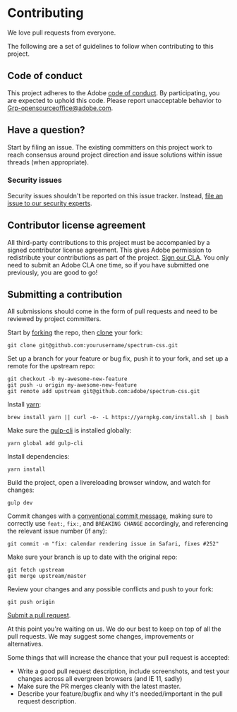 # Contributing

We love pull requests from everyone.

The following are a set of guidelines to follow when contributing to this project.

## Code of conduct

This project adheres to the Adobe [code of conduct](CODE_OF_CONDUCT.md). By participating,
you are expected to uphold this code. Please report unacceptable behavior to
[Grp-opensourceoffice@adobe.com](mailto:Grp-opensourceoffice@adobe.com).

## Have a question?

Start by filing an issue. The existing committers on this project work to reach
consensus around project direction and issue solutions within issue threads
(when appropriate).

### Security issues

Security issues shouldn't be reported on this issue tracker. Instead, [file an issue to our security experts](https://helpx.adobe.com/security/alertus.html).

## Contributor license agreement

All third-party contributions to this project must be accompanied by a signed contributor
license agreement. This gives Adobe permission to redistribute your contributions
as part of the project. [Sign our CLA](http://opensource.adobe.com/cla.html). You
only need to submit an Adobe CLA one time, so if you have submitted one previously,
you are good to go!

## Submitting a contribution

All submissions should come in the form of pull requests and need to be reviewed
by project committers.

Start by [forking](https://help.github.com/articles/fork-a-repo/) the repo, then [clone](https://help.github.com/articles/cloning-a-repository/) your fork:

```
git clone git@github.com:yourusername/spectrum-css.git
```

Set up a branch for your feature or bug fix, push it to your fork, and set up a remote for the upstream repo:

```
git checkout -b my-awesome-new-feature
git push -u origin my-awesome-new-feature
git remote add upstream git@github.com:adobe/spectrum-css.git
```

Install [yarn](https://yarnpkg.com/en/docs/install):

```
brew install yarn || curl -o- -L https://yarnpkg.com/install.sh | bash
```

Make sure the [gulp-cli](https://github.com/gulpjs/gulp-cli) is installed globally:

```
yarn global add gulp-cli
```

Install dependencies:

```
yarn install
```

Build the project, open a livereloading browser window, and watch for changes:

```
gulp dev
```

Commit changes with a [conventional commit message](https://www.conventionalcommits.org), making sure to correctly use `feat:`, `fix:`, and `BREAKING CHANGE` accordingly, and referencing the relevant issue number (if any):

```
git commit -m "fix: calendar rendering issue in Safari, fixes #252"
```

Make sure your branch is up to date with the original repo:

```
git fetch upstream
git merge upstream/master
```

Review your changes and any possible conflicts and push to your fork:

```
git push origin
```

[Submit a pull request](https://help.github.com/articles/creating-a-pull-request/).

At this point you're waiting on us. We do our best to keep on top of all the pull requests. We may suggest some changes, improvements or alternatives.

Some things that will increase the chance that your pull request is accepted:

- Write a good pull request description, include screenshots, and test your changes across all evergreen browsers (and IE 11, sadly)
- Make sure the PR merges cleanly with the latest master.
- Describe your feature/bugfix and why it's needed/important in the pull request description.

